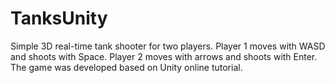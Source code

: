 # TanksUnity
Simple 3D real-time tank shooter for two players. Player 1 moves with WASD and shoots with Space. Player 2 moves with arrows and shoots with Enter. 
The game was developed based on Unity online tutorial.
